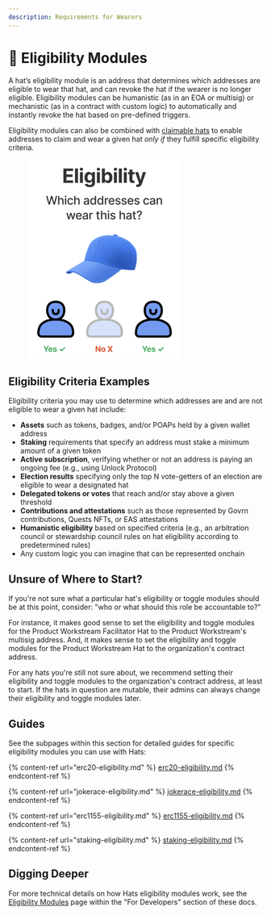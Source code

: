 ```yaml
---
description: Requirements for Wearers
---
```


# 🌟 Eligibility Modules

A hat’s eligibility module is an address that determines which addresses are eligible to wear that hat, and can revoke the hat if the wearer is no longer eligible. Eligibility modules can be humanistic (as in an EOA or multisig) or mechanistic (as in a contract with custom logic) to automatically and instantly revoke the hat based on pre-defined triggers.

Eligibility modules can also be combined with [claimable hats](../claiming-and-onboarding-integrations/making-hats-claimable.md) to enable addresses to claim and wear a given hat _only if_ they fulfill specific eligibility criteria.

<figure><img src="../../.gitbook/assets/Screenshot 2023-06-28 at 3.15.24 PM.png" alt="" width="300"><figcaption></figcaption></figure>

## **Eligibility Criteria Examples**

Eligibility criteria you may use to determine which addresses are and are not eligible to wear a given hat include:

* **Assets** such as tokens, badges, and/or POAPs held by a given wallet address
* **Staking** requirements that specify an address must stake a minimum amount of a given token
* **Active subscription**, verifying whether or not an address is paying an ongoing fee (e.g., using Unlock Protocol)
* **Election results** specifying only the top N vote-getters of an election are eligible to wear a designated hat
* **Delegated tokens or votes** that reach and/or stay above a given threshold
* **Contributions and attestations** such as those represented by Govrn contributions, Quests NFTs, or EAS attestations
* **Humanistic eligibility** based on specified criteria (e.g., an arbitration council or stewardship council rules on hat eligibility according to predetermined rules)
* Any custom logic you can imagine that can be represented onchain

## Unsure of Where to Start?

If you're not sure what a particular hat's eligibility or toggle modules should be at this point, consider: "who or what should this role be accountable to?"

For instance, it makes good sense to set the eligibility and toggle modules for the Product Workstream Facilitator Hat to the Product Workstream's multisig address. And, it makes sense to set the eligibility and toggle modules for the Product Workstream Hat to the organization's contract address.

For any hats you're still not sure about, we recommend setting their eligibility and toggle modules to the organization's contract address, at least to start. If the hats in question are mutable, their admins can always change their eligibility and toggle modules later.

## Guides

See the subpages within this section for detailed guides for specific eligibility modules you can use with Hats:

{% content-ref url="erc20-eligibility.md" %}
[erc20-eligibility.md](erc20-eligibility.md)
{% endcontent-ref %}

{% content-ref url="jokerace-eligibility.md" %}
[jokerace-eligibility.md](jokerace-eligibility.md)
{% endcontent-ref %}

{% content-ref url="erc1155-eligibility.md" %}
[erc1155-eligibility.md](erc1155-eligibility.md)
{% endcontent-ref %}

{% content-ref url="staking-eligibility.md" %}
[staking-eligibility.md](staking-eligibility.md)
{% endcontent-ref %}

## Digging Deeper

For more technical details on how Hats eligibility modules work, see the [Eligibility Modules](../../for-developers/hats-protocol-overview/eligibility-modules.md) page within the "For Developers" section of these docs.
